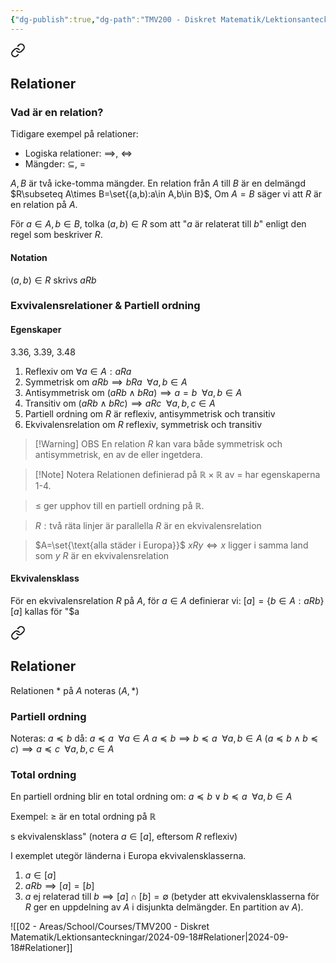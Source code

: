 ```yaml
---
{"dg-publish":true,"dg-path":"TMV200 - Diskret Matematik/Lektionsanteckningar/Samlingar/Relationer.md","permalink":"/TMV200 - Diskret Matematik/Lektionsanteckningar/Samlingar/Relationer/"}
---
```



<div class="transclusion internal-embed is-loaded"><a class="markdown-embed-link" href="/tmv-200-diskret-matematik/lektionsanteckningar/2024-09-16/#relationer" aria-label="Open link"><svg xmlns="http://www.w3.org/2000/svg" width="24" height="24" viewBox="0 0 24 24" fill="none" stroke="currentColor" stroke-width="2" stroke-linecap="round" stroke-linejoin="round" class="svg-icon lucide-link"><path d="M10 13a5 5 0 0 0 7.54.54l3-3a5 5 0 0 0-7.07-7.07l-1.72 1.71"></path><path d="M14 11a5 5 0 0 0-7.54-.54l-3 3a5 5 0 0 0 7.07 7.07l1.71-1.71"></path></svg></a><div class="markdown-embed">



## Relationer

### Vad är en relation?

Tidigare exempel på relationer:

- Logiska relationer: $\implies$, $\iff$
- Mängder: $\subseteq$, $=$

$A, B$ är två icke-tomma mängder. En relation från $A$ till $B$ är en delmängd $R\subseteq A\times B=\set{(a,b):a\in A,b\in B}$, Om $A=B$ säger vi att $R$ är en relation på $A$. 

För $a\in A,b\in B$, tolka $(a,b)\in R$ som att "$a$ är relaterat till $b$" enligt den regel som beskriver $R$.

#### Notation

$(a,b)\in R$ skrivs $a R b$

### Exvivalensrelationer & Partiell ordning

#### Egenskaper

3.36, 3.39, 3.48

1. Reflexiv om $\forall a\in A: a R a$
2. Symmetrisk om $a R b\implies b R a\enspace\forall a,b\in A$
3. Antisymmetrisk om $(a R b \land b R a)\implies a=b\enspace\forall a,b\in A$
4. Transitiv om $(a R b \land b R c)\implies a R c\enspace\forall a,b,c\in A$
5. Partiell ordning om $R$ är reflexiv, antisymmetrisk och transitiv
6. Ekvivalensrelation om $R$ reflexiv, symmetrisk och transitiv

> [!Warning] OBS
> En relation $R$ kan vara både symmetrisk och antisymmetrisk, en av de eller ingetdera.

> [!Note] Notera
> Relationen definierad på $\mathbb{R}\times\mathbb{R}$ av $=$ har egenskaperna 1-4.

> $\leq$ ger upphov till en partiell ordning på $\mathbb{R}$.

> $R: \text{två räta linjer är parallella}$
> $R$ är en ekvivalensrelation

> $A=\set{\text{alla städer i Europa}}$
> $xRy\iff x$ ligger i samma land som $y$
> $R$ är en ekvivalensrelation


#### Ekvivalensklass

För en ekvivalensrelation $R$ på $A$, för $a\in A$ definierar vi: $[a]=\{b\in A:aRb\}$
$[a]$ kallas för "$a


<div class="transclusion internal-embed is-loaded"><a class="markdown-embed-link" href="/tmv-200-diskret-matematik/lektionsanteckningar/2024-09-18/#relationer" aria-label="Open link"><svg xmlns="http://www.w3.org/2000/svg" width="24" height="24" viewBox="0 0 24 24" fill="none" stroke="currentColor" stroke-width="2" stroke-linecap="round" stroke-linejoin="round" class="svg-icon lucide-link"><path d="M10 13a5 5 0 0 0 7.54.54l3-3a5 5 0 0 0-7.07-7.07l-1.72 1.71"></path><path d="M14 11a5 5 0 0 0-7.54-.54l-3 3a5 5 0 0 0 7.07 7.07l1.71-1.71"></path></svg></a><div class="markdown-embed">



## Relationer

Relationen $*$ på $A$ noteras $(A,*)$

### Partiell ordning

Noteras: $a\preceq b$ då:
$a\preceq a\enspace\forall a\in A$
$a\preceq b\implies b\preceq a\enspace\forall a,b\in A$
$(a\preceq b\land b\preceq c)\implies a\preceq c\enspace\forall a,b,c\in A$

### Total ordning

En partiell ordning blir en total ordning om: $a\preceq b\lor b\preceq a\enspace\forall a,b\in A$

Exempel: $\geq$ är en total ordning på $\mathbb{R}$


</div></div>

s ekvivalensklass" (notera $a\in[a]$, eftersom $R$ reflexiv)

I exemplet utegör länderna i Europa ekvivalensklasserna.

1. $a\in[a]$
2. $aRb\implies[a]=[b]$
3. $a$ ej relaterad till $b\implies[a]\cap[b]=\emptyset$ (betyder att ekvivalensklasserna för $R$ ger en uppdelning av $A$ i disjunkta delmängder. En partition av $A$).

</div></div>


![[02 - Areas/School/Courses/TMV200 - Diskret Matematik/Lektionsanteckningar/2024-09-18#Relationer\|2024-09-18#Relationer]]
